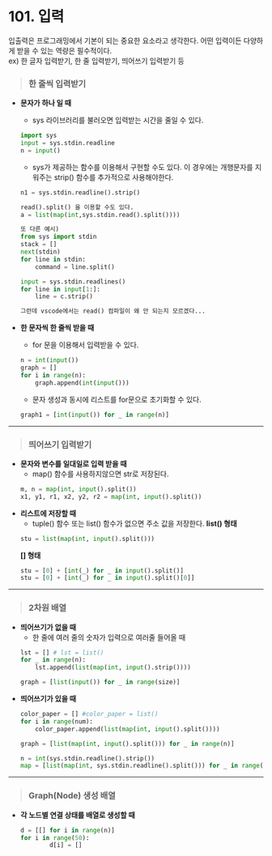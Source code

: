 # 101. 입력
입출력은 프로그래밍에서 기본이 되는 중요한 요소라고 생각한다. 어떤 입력이든 다양하게 받을 수 있는 역량은 필수적이다.   
ex) 한 글자 입력받기, 한 줄 입력받기, 띄어쓰기 입력받기 등   
 
> ### 한 줄씩 입력받기 
* **문자가 하나 일 때** 
    - sys 라이브러리를 불러오면 입력받는 시간을 줄일 수 있다.
    ```py 
    import sys
    input = sys.stdin.readline
    n = input()
    ```

    - sys가 제공하는 함수를 이용해서 구현할 수도 있다. 이 경우에는 개행문자를 지워주는 strip() 함수를 추가적으로 사용해야한다.
    ```py
    n1 = sys.stdin.readline().strip()

    read().split() 을 이용할 수도 있다.
    a = list(map(int,sys.stdin.read().split())))

    또 다른 예시)
    from sys import stdin
    stack = []
    next(stdin)
    for line in stdin:
        command = line.split()
 
    input = sys.stdin.readlines()
    for line in input[1:]:
        line = c.strip()

    그런데 vscode에서는 read() 컴파일이 왜 안 되는지 모르겠다...
    ```
* **한 문자씩 한 줄씩 받을 때**
    - for 문을 이용해서 입력받을 수 있다.
    ```py
    n = int(input())
    graph = []
    for i in range(n):
        graph.append(int(input()))
    ```
    - 문자 생성과 동시에 리스트를 for문으로 초기화할 수 있다.
    ```py
    graph1 = [int(input()) for _ in range(n)]
    ```
***   

> ### 띄어쓰기 입력받기
* **문자와 변수를 일대일로 입력 받을 때**
    - map() 함수를 사용하지않으면 str로 저장된다.
    ```py
	m, n = map(int, input().split())
	x1, y1, r1, x2, y2, r2 = map(int, input().split())
    ```
* **리스트에 저장할 때**
    - tuple() 함수 또는 list() 함수가 없으면 주소 값을 저장한다.
    **list() 형태**
    ```py
	stu = list(map(int, input().split()))
    ```
    **[] 형태**
    ```py
	stu = [0] + [int(_) for _ in input().split()]
	stu = [0] + [int(_) for _ in input().split()[0]]
    ```
***   

> ### 2차원 배열
* **띄어쓰기가 없을 때**
    - 한 줄에 여러 줄의 숫자가 입력으로 여러줄 들어올 때
    ```py
	lst = [] # lst = list()
	for _ in range(n):
	    lst.append(list(map(int, input().strip())))

	graph = [list(input()) for _ in range(size)]
    ```
* **띄어쓰기가 있을 때**
    ```py
	color_paper = [] #color_paper = list()
	for i in range(num):
	    color_paper.append(list(map(int, input().split())))

	graph = [list(map(int, input().split())) for _ in range(n)]

	n = int(sys.stdin.readline().strip())
	map = [list(map(int, sys.stdin.readline().split())) for _ in range(n)]
    ```
***   

> ### Graph(Node) 생성 배열
* **각 노드별 연결 상태를 배열로 생성할 때**
    ```py
	d = [[] for i in range(n)]
	for i in range(50):
    	    d[i] = []
    ```    
